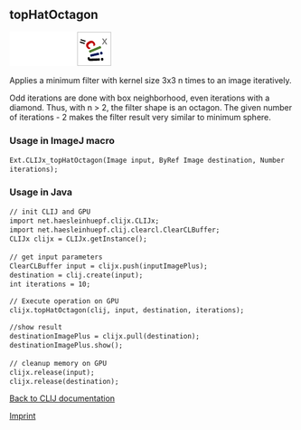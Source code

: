 ## topHatOctagon
<img src="images/mini_empty_logo.png"/><img src="images/mini_empty_logo.png"/><img src="images/mini_clijx_logo.png"/>

Applies a minimum filter with kernel size 3x3 n times to an image iteratively. 

 Odd iterations are done with box neighborhood, even iterations with a diamond. Thus, with n > 2, the filter shape is an octagon. The given number of iterations - 2 makes the filter result very similar to minimum sphere.

### Usage in ImageJ macro
```
Ext.CLIJx_topHatOctagon(Image input, ByRef Image destination, Number iterations);
```


### Usage in Java
```
// init CLIJ and GPU
import net.haesleinhuepf.clijx.CLIJx;
import net.haesleinhuepf.clij.clearcl.ClearCLBuffer;
CLIJx clijx = CLIJx.getInstance();

// get input parameters
ClearCLBuffer input = clijx.push(inputImagePlus);
destination = clij.create(input);
int iterations = 10;
```

```
// Execute operation on GPU
clijx.topHatOctagon(clij, input, destination, iterations);
```

```
//show result
destinationImagePlus = clijx.pull(destination);
destinationImagePlus.show();

// cleanup memory on GPU
clijx.release(input);
clijx.release(destination);
```


[Back to CLIJ documentation](https://clij.github.io/)

[Imprint](https://clij.github.io/imprint)

